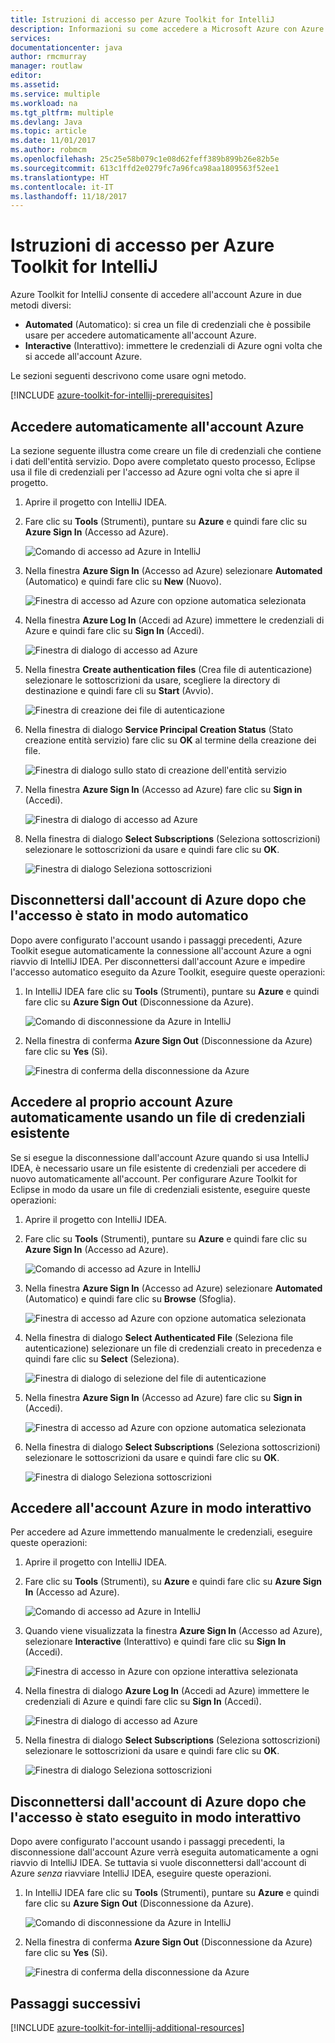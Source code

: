 ```yaml
---
title: Istruzioni di accesso per Azure Toolkit for IntelliJ
description: Informazioni su come accedere a Microsoft Azure con Azure Toolkit for IntelliJ.
services: 
documentationcenter: java
author: rmcmurray
manager: routlaw
editor: 
ms.assetid: 
ms.service: multiple
ms.workload: na
ms.tgt_pltfrm: multiple
ms.devlang: Java
ms.topic: article
ms.date: 11/01/2017
ms.author: robmcm
ms.openlocfilehash: 25c25e58b079c1e08d62feff389b899b26e82b5e
ms.sourcegitcommit: 613c1ffd2e0279fc7a96fca98aa1809563f52ee1
ms.translationtype: HT
ms.contentlocale: it-IT
ms.lasthandoff: 11/18/2017
---
```

# <a name="sign-in-instructions-for-the-azure-toolkit-for-intellij"></a>Istruzioni di accesso per Azure Toolkit for IntelliJ

Azure Toolkit for IntelliJ consente di accedere all'account Azure in due metodi diversi:

  * **Automated** (Automatico): si crea un file di credenziali che è possibile usare per accedere automaticamente all'account Azure.
  * **Interactive** (Interattivo): immettere le credenziali di Azure ogni volta che si accede all'account Azure.

Le sezioni seguenti descrivono come usare ogni metodo.

[!INCLUDE [azure-toolkit-for-intellij-prerequisites](../includes/azure-toolkit-for-intellij-prerequisites.md)]

## <a name="sign-in-to-your-azure-account-automatically"></a>Accedere automaticamente all'account Azure

La sezione seguente illustra come creare un file di credenziali che contiene i dati dell'entità servizio. Dopo avere completato questo processo, Eclipse usa il file di credenziali per l'accesso ad Azure ogni volta che si apre il progetto.

1. Aprire il progetto con IntelliJ IDEA.

1. Fare clic su **Tools** (Strumenti), puntare su **Azure** e quindi fare clic su **Azure Sign In** (Accesso ad Azure).

   ![Comando di accesso ad Azure in IntelliJ][A01]

1. Nella finestra **Azure Sign In** (Accesso ad Azure) selezionare **Automated** (Automatico) e quindi fare clic su **New** (Nuovo).

   ![Finestra di accesso ad Azure con opzione automatica selezionata][A02]

1. Nella finestra **Azure Log In** (Accedi ad Azure) immettere le credenziali di Azure e quindi fare clic su **Sign In** (Accedi).

   ![Finestra di dialogo di accesso ad Azure][A03]

1. Nella finestra **Create authentication files** (Crea file di autenticazione) selezionare le sottoscrizioni da usare, scegliere la directory di destinazione e quindi fare cli su **Start** (Avvio).

   ![Finestra di creazione dei file di autenticazione][A04]

1. Nella finestra di dialogo **Service Principal Creation Status** (Stato creazione entità servizio) fare clic su **OK** al termine della creazione dei file.

   ![Finestra di dialogo sullo stato di creazione dell'entità servizio][A05]

1. Nella finestra **Azure Sign In** (Accesso ad Azure) fare clic su **Sign in** (Accedi).

   ![Finestra di dialogo di accesso ad Azure][A06]

1. Nella finestra di dialogo **Select Subscriptions** (Seleziona sottoscrizioni) selezionare le sottoscrizioni da usare e quindi fare clic su **OK**.

   ![Finestra di dialogo Seleziona sottoscrizioni][A07]

## <a name="sign-out-of-your-azure-account-after-you-have-signed-in-automatically"></a>Disconnettersi dall'account di Azure dopo che l'accesso è stato in modo automatico

Dopo avere configurato l'account usando i passaggi precedenti, Azure Toolkit esegue automaticamente la connessione all'account Azure a ogni riavvio di IntelliJ IDEA. Per disconnettersi dall'account Azure e impedire l'accesso automatico eseguito da Azure Toolkit, eseguire queste operazioni:

1. In IntelliJ IDEA fare clic su **Tools** (Strumenti), puntare su **Azure** e quindi fare clic su **Azure Sign Out** (Disconnessione da Azure).

   ![Comando di disconnessione da Azure in IntelliJ][L01]

1. Nella finestra di conferma **Azure Sign Out** (Disconnessione da Azure) fare clic su **Yes** (Sì).

   ![Finestra di conferma della disconnessione da Azure][L03]

## <a name="sign-in-to-your-azure-account-automatically-by-using-an-existing-credentials-file"></a>Accedere al proprio account Azure automaticamente usando un file di credenziali esistente

Se si esegue la disconnessione dall'account Azure quando si usa IntelliJ IDEA, è necessario usare un file esistente di credenziali per accedere di nuovo automaticamente all'account. Per configurare Azure Toolkit for Eclipse in modo da usare un file di credenziali esistente, eseguire queste operazioni:

1. Aprire il progetto con IntelliJ IDEA.

1. Fare clic su **Tools** (Strumenti), puntare su **Azure** e quindi fare clic su **Azure Sign In** (Accesso ad Azure).

   ![Comando di accesso ad Azure in IntelliJ][A01]

1. Nella finestra **Azure Sign In** (Accesso ad Azure) selezionare **Automated** (Automatico) e quindi fare clic su **Browse** (Sfoglia).

   ![Finestra di accesso ad Azure con opzione automatica selezionata][A02]

1. Nella finestra di dialogo **Select Authenticated File** (Seleziona file autenticazione) selezionare un file di credenziali creato in precedenza e quindi fare clic su **Select** (Seleziona).

   ![Finestra di dialogo di selezione del file di autenticazione][A08]

1. Nella finestra **Azure Sign In** (Accesso ad Azure) fare clic su **Sign in** (Accedi).

   ![Finestra di accesso ad Azure con opzione automatica selezionata][A06]

1. Nella finestra di dialogo **Select Subscriptions** (Seleziona sottoscrizioni) selezionare le sottoscrizioni da usare e quindi fare clic su **OK**.

   ![Finestra di dialogo Seleziona sottoscrizioni][A07]

## <a name="sign-in-to-your-azure-account-interactively"></a>Accedere all'account Azure in modo interattivo

Per accedere ad Azure immettendo manualmente le credenziali, eseguire queste operazioni:

1. Aprire il progetto con IntelliJ IDEA.

1. Fare clic su **Tools** (Strumenti), su **Azure** e quindi fare clic su **Azure Sign In** (Accesso ad Azure).

   ![Comando di accesso ad Azure in IntelliJ][I01]

1. Quando viene visualizzata la finestra **Azure Sign In** (Accesso ad Azure), selezionare **Interactive** (Interattivo) e quindi fare clic su **Sign In** (Accedi).

   ![Finestra di accesso in Azure con opzione interattiva selezionata][I02]

1. Nella finestra di dialogo **Azure Log In** (Accedi ad Azure) immettere le credenziali di Azure e quindi fare clic su **Sign In** (Accedi).

   ![Finestra di dialogo di accesso ad Azure][I03]

1. Nella finestra di dialogo **Select Subscriptions** (Seleziona sottoscrizioni) selezionare le sottoscrizioni da usare e quindi fare clic su **OK**.

   ![Finestra di dialogo Seleziona sottoscrizioni][I04]

## <a name="sign-out-of-your-azure-account-after-you-have-signed-in-interactively"></a>Disconnettersi dall'account di Azure dopo che l'accesso è stato eseguito in modo interattivo

Dopo avere configurato l'account usando i passaggi precedenti, la disconnessione dall'account Azure verrà eseguita automaticamente a ogni riavvio di IntelliJ IDEA. Se tuttavia si vuole disconnettersi dall'account di Azure *senza* riavviare IntelliJ IDEA, eseguire queste operazioni.

1. In IntelliJ IDEA fare clic su **Tools** (Strumenti), puntare su **Azure** e quindi fare clic su **Azure Sign Out** (Disconnessione da Azure).

   ![Comando di disconnessione da Azure in IntelliJ][L01]

1. Nella finestra di conferma **Azure Sign Out** (Disconnessione da Azure) fare clic su **Yes** (Sì).

   ![Finestra di conferma della disconnessione da Azure][L02]

## <a name="next-steps"></a>Passaggi successivi

[!INCLUDE [azure-toolkit-for-intellij-additional-resources](../includes/azure-toolkit-for-intellij-additional-resources.md)]

<!-- URL List -->

<!-- IMG List -->

[I01]: media/azure-toolkit-for-intellij-sign-in-instructions/I01.png
[I02]: media/azure-toolkit-for-intellij-sign-in-instructions/I02.png
[I03]: media/azure-toolkit-for-intellij-sign-in-instructions/I03.png
[I04]: media/azure-toolkit-for-intellij-sign-in-instructions/I04.png

[A01]: media/azure-toolkit-for-intellij-sign-in-instructions/A01.png
[A02]: media/azure-toolkit-for-intellij-sign-in-instructions/A02.png
[A03]: media/azure-toolkit-for-intellij-sign-in-instructions/A03.png
[A04]: media/azure-toolkit-for-intellij-sign-in-instructions/A04.png
[A05]: media/azure-toolkit-for-intellij-sign-in-instructions/A05.png
[A06]: media/azure-toolkit-for-intellij-sign-in-instructions/A06.png
[A07]: media/azure-toolkit-for-intellij-sign-in-instructions/A07.png
[A08]: media/azure-toolkit-for-intellij-sign-in-instructions/A08.png

[L01]: media/azure-toolkit-for-intellij-sign-in-instructions/L01.png
[L02]: media/azure-toolkit-for-intellij-sign-in-instructions/L02.png
[L03]: media/azure-toolkit-for-intellij-sign-in-instructions/L03.png
